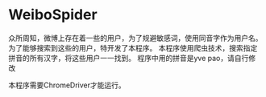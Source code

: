 # WeiboSpider
众所周知，微博上存在着一些的用户，为了规避敏感词，使用同音字作为用户名。
为了能够搜索到这些的用户，特开发了本程序。
本程序使用爬虫技术，搜索指定拼音的所有汉字，将这些用户一一找到。
程序中用的拼音是yve pao，请自行修改

本程序需要ChromeDriver才能运行。
